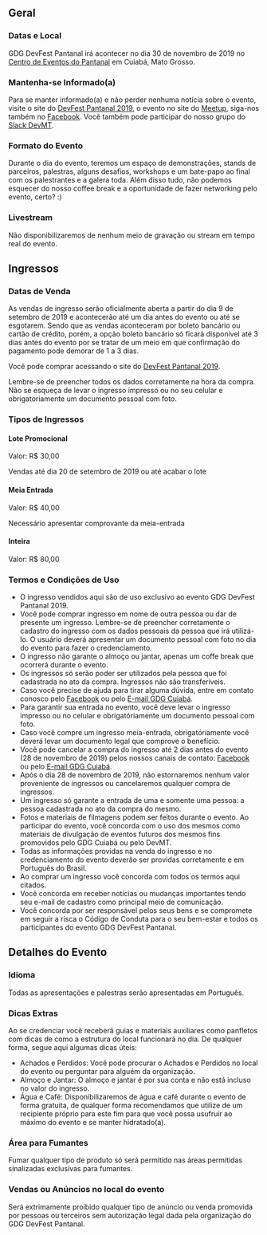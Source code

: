 ## Geral

### Datas e Local

GDG DevFest Pantanal irá acontecer no dia 30 de novembro de 2019 no [Centro de Eventos do Pantanal](https://goo.gl/maps/eDAogU4io47qAJd7A) em Cuiabá, Mato Grosso.

### Mantenha-se Informado(a)

Para se manter informado(a) e não perder nenhuma notícia sobre o evento, visite o site do [DevFest Pantanal 2019](https://devfestpantanal.com/), o evento no site do [Meetup](https://www.meetup.com/pt-BR/gdgcuiaba/events/264129176/), siga-nos também no [Facebook](https://www.facebook.com/gdgcuiaba/). Você também pode participar do nosso grupo do [Slack DevMT](http://devmt.herokuapp.com).

### Formato do Evento

Durante o dia do evento, teremos um espaço de demonstrações, stands de parceiros, palestras, alguns desafios, workshops e um bate-papo ao final com os palestrantes e a galera toda. Além disso tudo, não podemos esquecer do nosso coffee break e a oportunidade de fazer networking pelo evento, certo? :)

### Livestream

Não disponibilizaremos de nenhum meio de gravação ou stream em tempo real do evento.


## Ingressos

### Datas de Venda

As vendas de ingresso serão oficialmente aberta a partir do dia 9 de setembro de 2019 e acontecerão até um dia antes do evento ou até se esgotarem. Sendo que as vendas aconteceram por boleto bancário ou cartão de crédito, porém, a opção boleto bancário só ficará disponível até 3 dias antes do evento por se tratar de um meio em que confirmação do pagamento pode demorar de 1 a 3 dias.

Você pode comprar acessando o site do [DevFest Pantanal 2019](https://devfestpantanal.com/).

Lembre-se de preencher todos os dados corretamente na hora da compra. Não se esqueça de levar o ingresso impresso ou no seu celular e obrigatoriamente um documento pessoal com foto.


### Tipos de Ingressos

#### **Lote Promocional**

Valor: R$ 30,00

Vendas até dia 20 de setembro de 2019 ou até acabar o lote

#### **Meia Entrada**

Valor: R$ 40,00

Necessário apresentar comprovante da meia-entrada

#### **Inteira**

Valor: R$ 80,00


### Termos e Condições de Uso

- O ingresso vendidos aqui são de uso exclusivo ao evento GDG DevFest Pantanal 2019.
- Você pode comprar ingresso em nome de outra pessoa ou dar de presente um ingresso. Lembre-se de preencher corretamente o cadastro do ingresso com os dados pessoais da pessoa que irá utilizá-lo. O usuário deverá apresentar um documento pessoal com foto no dia do evento para fazer o credenciamento.
- O ingresso não garante o almoço ou jantar, apenas um coffe break que ocorrerá durante o evento.
- Os ingressos só serão poder ser utilizados pela pessoa que foi cadastrada no ato da compra. Ingressos não são transferíveis.
- Caso você precise de ajuda para tirar alguma dúvida, entre em contato conosco pelo [Facebook](https://www.facebook.com/gdgcuiaba) ou pelo [E-mail GDG Cuiabá](mailto:gdgcuiaba@gmail.com).
- Para garantir sua entrada no evento, você deve levar o ingresso impresso ou no celular e obrigatóriamente um documento pessoal com foto.
- Caso você compre um ingresso meia-entrada, obrigatóriamente você deverá levar um documento legal que comprove o benefício.
- Você pode cancelar a compra do ingresso até 2 dias antes do evento (28 de novembro de 2019) pelos nossos canais de contato: [Facebook](https://www.facebook.com/gdgcuiaba) ou pelo [E-mail GDG Cuiabá](mailto:gdgcuiaba@gmail.com).
- Após o dia 28 de novembro de 2019, não estornaremos nenhum valor proveniente de ingressos ou cancelaremos qualquer compra de ingressos.
- Um ingresso só garante a entrada de uma e somente uma pessoa: a pessoa cadastrada no ato da compra do mesmo.
- Fotos e materiais de filmagens podem ser feitos durante o evento. Ao participar do evento, você concorda com o uso dos mesmos como materiais de divulgação de eventos futuros dos mesmos fins promovidos pelo GDG Cuiabá ou pelo DevMT.
- Todas as informações providas na venda do ingresso e no credenciamento do evento deverão ser providas corretamente e em Português do Brasil.
- Ao comprar um ingresso você concorda com todos os termos aqui citados.
- Você concorda em receber notícias ou mudanças importantes tendo seu e-mail de cadastro como principal meio de comunicação.
- Você concorda por ser responsável pelos seus bens e se compromete em seguir a risca o Código de Conduta para o seu bem-estar e todos os participantes do evento GDG DevFest Pantanal.


## Detalhes do Evento

### Idioma

Todas as apresentações e palestras serão apresentadas em Português.

### Dicas Extras

Ao se credenciar você receberá guias e materiais auxiliares como panfletos com dicas de como a estrutura do local funcionará no dia. De qualquer forma, segue aqui algumas dicas úteis:

- Achados e Perdidos: Você pode procurar o Achados e Perdidos no local do evento ou perguntar para alguém da organização.
- Almoço e Jantar: O almoço e jantar é por sua conta e não está incluso no valor do ingresso. 
- Água e Café: Disponibilizaremos de água e café durante o evento de forma gratuita, de qualquer forma recomendamos que utilize de um recipiente próprio para este fim para que você possa usufruir ao máximo do evento e se manter hidratado(a).
  

### Área para Fumantes

Fumar qualquer tipo de produto só será permitido nas áreas permitidas sinalizadas exclusivas para fumantes.

### Vendas ou Anúncios no local do evento

Será extrimamente proibido qualquer tipo de anúncio ou venda promovida por pessoas ou terceiros sem autorização legal dada pela organização do GDG DevFest Pantanal.

